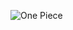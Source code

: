 ![One Piece](https://upload.wikimedia.org/wikipedia/en/9/90/One_Piece%2C_Volume_61_Cover_%28Japanese%29.jpg)
